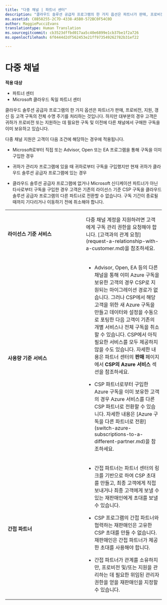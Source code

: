 ```yaml
---
title: "다중 채널 | 파트너 센터"
description: "클라우드 솔루션 공급자 프로그램의 한 가지 옵션은 파트너가 판매, 프로비전, 지원, 갱신 등 고객 구독의 전체 수명 주기를 처리하는 것입니다."
ms.assetid: C8B58255-2C7D-4338-A5B0-572BC0F54C0D
author: MaggiePucciEvans
translationtype: Human Translation
ms.sourcegitcommit: cb3523dffbd017aa5c40e6899e1cb37be1f2a726
ms.openlocfilehash: 6f0444d2df562453e21ff973549262782b31ef22

---
```


# 다중 채널

**적용 대상**

-  파트너 센터
-  Microsoft 클라우드 독일 파트너 센터

클라우드 솔루션 공급자 프로그램의 한 가지 옵션은 파트너가 판매, 프로비전, 지원, 갱신 등 고객 구독의 전체 수명 주기를 처리하는 것입니다. 하지만 대부분의 경우 고객은 귀하가 프로비전 또는 지원하는 데 필요한 구독 및 이전에 다른 채널에서 구매한 구독을 이미 보유하고 있습니다.

다중 채널 지원은 고객이 다음 조건에 해당하는 경우에 적용됩니다.

-   Microsoft로부터 직접 또는 Advisor, Open 또는 EA 프로그램을 통해 구독을 이미 구입한 경우

-   귀하가 관리자 프로그램에 있을 때 귀하로부터 구독을 구입했지만 현재 귀하가 클라우드 솔루션 공급자 프로그램에 있는 경우

-   클라우드 솔루션 공급자 프로그램에 없거나 Microsoft 신디케이션 파트너가 아닌 타사로부터 구독을 구입한 경우 고객은 기존의 라이선스 기준 CSP 구독을 클라우드 솔루션 공급자 프로그램의 다른 파트너로 전환할 수 없습니다. 구독 기간이 종료될 때까지 기다리거나 이동하기 전에 취소해야 합니다.

<table>
<colgroup>
<col width="50%" />
<col width="50%" />
</colgroup>
<tbody>
<tr class="odd">
<td><p><strong>라이선스 기준 서비스</strong></p></td>
<td><p>다중 채널 계정을 지원하려면 고객에게 구독 관리 권한을 요청해야 합니다. [고객과의 관계 요청](request-a-relationship-with-a-customer.md)을 참조하세요.</p></td>
</tr>
<tr class="even">
<td><p><strong>사용량 기준 서비스</strong></p></td>
<td><ul>
<li><p>Advisor, Open, EA 등의 다른 채널을 통해 이미 Azure 구독을 보유한 고객의 경우 CSP로 지원되는 마이그레이션 경로가 없습니다. 그러나 CSP에서 해당 고객을 위한 새 Azure 구독을 만들고 데이터와 설정을 수동으로 포팅한 다음 고객이 기존의 개별 서비스나 전체 구독을 취소할 수 있습니다. CSP에서 아직 필요한 서비스를 모두 제공하지 않을 수도 있습니다. 자세한 내용은 파트너 센터의 <strong>판매</strong> 페이지에서 <strong>CSP의 Azure 서비스</strong> 섹션을 참조하세요.</p></li>
<li><p>CSP 파트너로부터 구입한 Azure 구독을 이미 보유한 고객의 경우 Azure 서비스를 다른 CSP 파트너로 전환할 수 있습니다. 자세한 내용은 [Azure 구독을 다른 파트너로 전환](switch-azure-subscriptions-to-a-different-partner.md)을 참조하세요.</p></li>
</ul></td>
</tr>
<tr class="odd">
<td><p><strong>간접 파트너</strong></p></td>
<td><ul>
<li><p>간접 파트너는 파트너 센터의 링크를 기반으로 하여 CSP 초대를 만들고, 최종 고객에게 직접 보내거나 최종 고객에게 보낼 수 있는 재판매인에게 초대를 보낼 수 있습니다.</p></li>
<li><p>CSP 프로그램의 간접 파트너와 협력하는 재판매인은 고유한 CSP 초대를 만들 수 없습니다. 재판매인은 간접 파트너가 제공한 초대를 사용해야 합니다.</p></li>
<li><p>간접 파트너가 관계를 소유하지만, 프로비전 및/또는 지원을 관리하는 데 필요한 위임된 관리자 권한을 얻을 재판매인을 지정할 수 있습니다.</p></li>
</ul></td>
</tr>
</tbody>
</table>

 

 

 






<!--HONumber=Jan17_HO2-->


